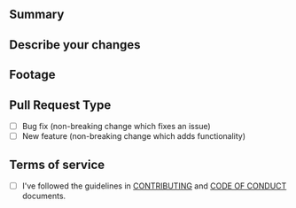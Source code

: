 ## Summary
<!-- Provide a quick summary of your pull request. -->

## Describe your changes
<!-- Describe your changes in detail -->
<!-- Is your pull request related to an issue? If so please link to the issue -->

## Footage
<!-- Provide screenshots and or videos if appropriate. -->

## Pull Request Type
- [ ] Bug fix (non-breaking change which fixes an issue)
- [ ] New feature (non-breaking change which adds functionality)

## Terms of service
- [ ] I've followed the guidelines in [CONTRIBUTING](https://github.com/Glazzes/react-native-zoomable/blob/main/CONTRIBUTING.md) and [CODE OF CONDUCT](https://github.com/Glazzes/react-native-zoomable/blob/main/CODE_OF_CONDUCT.md) documents.
